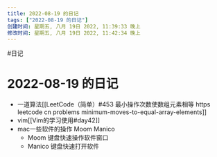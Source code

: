 ```yaml
---
title: 2022-08-19 的日记
tags: ["2022-08-19 的日记"]
创建时间: 星期五, 八月 19日 2022, 11:39:33 晚上
修改时间: 星期五, 八月 19日 2022, 11:42:34 晚上
---
```

#日记

# 2022-08-19 的日记

- 一道算法[[LeetCode（简单）#453 最小操作次数使数组元素相等 https leetcode cn problems minimum-moves-to-equal-array-elements]]
- vim[[Vim的学习使用#day42]]
- mac一些软件的操作 Moom Manico
	- Moom 键盘快速操作软件窗口
	- Manico 键盘快速打开软件
